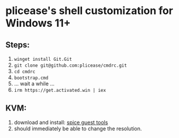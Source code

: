 # plicease's shell customization for Windows 11+

## Steps:

1. `winget install Git.Git`
2. `git clone git@github.com:plicease/cmdrc.git`
3. `cd cmdrc`
4. `bootstrap.cmd`
5. ... wait a while ...
6. `irm https://get.activated.win | iex`

## KVM:

1. download and install: [spice guest tools](https://www.spice-space.org/download/windows/spice-guest-tools/spice-guest-tools-latest.exe)
2. should immediately be able to change the resolution.
